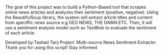 The goal of this project was to build a Python-Based tool that scrapes online news articles and analyzes their sentiment (positive, negative). Using the BeautifulSoup library, the system will extract article titles and content from speciffic news source e.g GEO NEWS, THE DAWN ETC.
Then, it will use a sentiment analysis model such as TextBlob to evaluate the sentiment of each article.

Developed by:Tashad Tarij
Project: Multi-source News Sentiment Extractor
Thank you  for using this script! Stay informed
